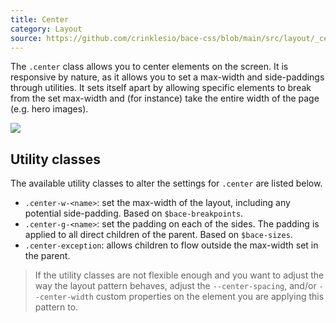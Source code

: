 ```yaml
---
title: Center
category: Layout
source: https://github.com/crinklesio/bace-css/blob/main/src/layout/_center.scss
---
```


The `.center` class allows you to center elements on the screen. It is responsive by nature, as it allows you to set a max-width and side-paddings through utilities. It sets itself apart by allowing specific elements to break from the set max-width and (for instance) take the entire width of the page (e.g. hero images).

![](/img/center.png)

## Utility classes

The available utility classes to alter the settings for `.center` are listed below.

- `.center-w-<name>`: set the max-width of the layout, including any potential side-padding. Based on `$bace-breakpoints`.
- `.center-g-<name>`: set the padding on each of the sides. The padding is applied to all direct children of the parent. Based on `$bace-sizes`.
- `.center-exception`: allows children to flow outside the max-width set in the parent.

> If the utility classes are not flexible enough and you want to adjust the way the layout pattern behaves, adjust the `--center-spacing`, and/or `--center-width` custom properties on the element you are applying this pattern to.
